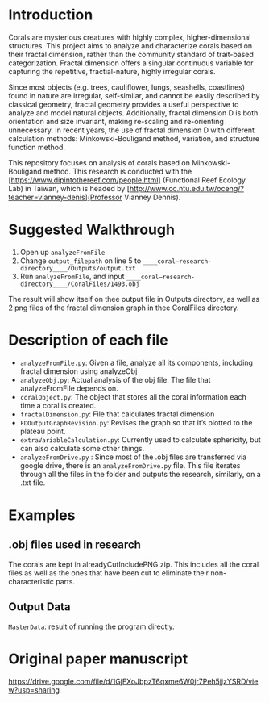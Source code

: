 # Introduction #
Corals are mysterious creatures with highly complex, higher-dimensional structures. This project aims to analyze and characterize corals based on their fractal dimension, rather than the community standard of trait-based categorization. Fractal dimension offers a singular continuous variable for capturing the repetitive, fractial-nature, highly irregular corals.

Since most objects (e.g. trees, cauliflower, lungs, seashells, coastlines) found in nature are irregular, self-similar, and cannot be easily described by classical geometry, fractal geometry provides a useful perspective to analyze and model natural objects. Additionally, fractal dimension D is both orientation and size invariant, making re-scaling and re-orienting unnecessary. In recent years, the use of fractal dimension D with different calculation methods: Minkowski-Bouligand method, variation, and structure function method. 

This repository focuses on analysis of corals based on Minkowski-Bouligand method. This research is conducted with the [https://www.dipintothereef.com/people.html] (Functional Reef Ecology Lab) in Taiwan, which is headed by [http://www.oc.ntu.edu.tw/oceng/?teacher=vianney-denis](Professor Vianney Dennis).

# Suggested Walkthrough #
1. Open up `analyzeFromFile`
2. Change `output_filepath` on line 5 to `____coral–research-directory____/Outputs/output.txt`
3. Run `analyzeFromFile`, and input `____coral–research-directory____/CoralFiles/1493.obj`

The result will show itself on thee output file in Outputs directory, as well as 2 png files of the fractal dimension graph in thee CoralFiles directory.

# Description of each file #
* `analyzeFromFile.py`: Given a file, analyze all its components, including fractal dimension using analyzeObj
* `analyzeObj.py`: Actual analysis of the obj file. The file that analyzeFromFile depends on.
* `coralObject.py`: The object that stores all the coral information each time a coral is created. 
* `fractalDimension.py`: File that calculates fractal dimension
* `FDOutputGraphRevision.py`: Revises the graph so that it’s plotted to the plateau point.
* `extraVariableCalculation.py`: Currently used to calculate sphericity, but can also calculate some other things.
* `analyzeFromDrive.py` : Since most of the .obj files are transferred via google drive, there is an `analyzeFromDrive.py` file. This file iterates through all the files in the folder and outputs the research, similarly, on a .txt file.

# Examples #
## .obj files used in research ##
The corals are kept in alreadyCutIncludePNG.zip. This includes all the coral files as well as the ones that have been cut to eliminate their non-characteristic parts. 

## Output Data ##
`MasterData`: result of running the program directly.

# Original paper manuscript #
https://drive.google.com/file/d/1GjFXoJbpzT6qxme6W0jr7Peh5jjzYSRD/view?usp=sharing
